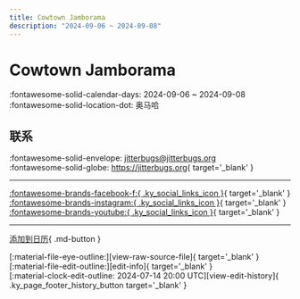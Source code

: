 ```yaml
---
title: Cowtown Jamborama
description: "2024-09-06 ~ 2024-09-08"
---
```


# Cowtown Jamborama 

:fontawesome-solid-calendar-days: 2024-09-06 ~ 2024-09-08  
:fontawesome-solid-location-dot: 奥马哈  

## 联系

:fontawesome-solid-envelope: <jitterbugs@jitterbugs.org>  
:fontawesome-solid-globe: <https://jitterbugs.org>{ target='_blank' }  

---

 [:fontawesome-brands-facebook-f:{ .ky_social_links_icon }](https://www.facebook.com/omahajitterbugs){ target='_blank' } [:fontawesome-brands-instagram:{ .ky_social_links_icon }](https://instagram.com/omahajitterbugs){ target='_blank' } [:fontawesome-brands-youtube:{ .ky_social_links_icon }](https://youtube.com/@jitterbugs){ target='_blank' }

---

[添加到日历](https://swing.news/ics/zh-Hans/2024/en_US/cowtown-jamborama-2024.ics){ .md-button }

<div class="ky_page_footer" markdown>
<div class="ky_page_footer_trailing" markdown="span">
[:material-file-eye-outline:][view-raw-source-file]{ target='_blank' }
[:material-file-edit-outline:][edit-info]{ target='_blank' }
</div>
<div class="ky_page_footer_leading" markdown="span">
[:material-clock-edit-outline: 2024-07-14 20:00 UTC][view-edit-history]{ .ky_page_footer_history_button target='_blank' }
</div>
</div>

[view-raw-source-file]: https://github.com/swingdance/events/blob/main/2024/en_US/cowtown-jamborama-2024.json "查看原始源文件"
[edit-info]: https://github.com/swingdance/events/issues/new?assignees=&labels=update+event&projects=&template=03-update_entity.yml&title=%5B2024%2Fen_US%5D%20Cowtown%20Jamborama&region=en_US&year=2024&id=cowtown-jamborama-2024&name=Cowtown%20Jamborama&org_id= "编辑信息"

[view-edit-history]: https://github.com/swingdance/events/commits/main/2024/en_US/cowtown-jamborama-2024.json "查看编辑历史"
